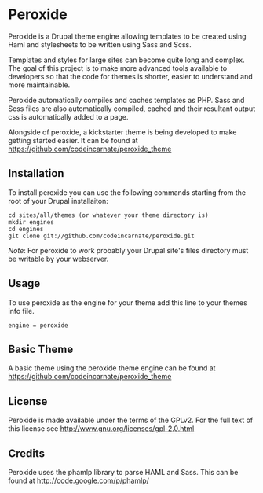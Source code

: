 Peroxide
=============

Peroxide is a Drupal theme engine allowing templates to be created using Haml
and stylesheets to be written using Sass and Scss.

Templates and styles for large sites can become quite long and complex.  The goal of this
project is to make more advanced tools available to developers so that the code for themes
is shorter, easier to understand and more maintainable.

Peroxide automatically compiles and caches templates as PHP. Sass and Scss files are also
automatically compiled, cached and their resultant output css is automatically added to a page.

Alongside of peroxide, a kickstarter theme is being developed to make getting started
easier.  It can be found at https://github.com/codeincarnate/peroxide_theme

Installation
------------

To install peroxide you can use the following commands starting from the root
of your Drupal installaiton:

	cd sites/all/themes (or whatever your theme directory is)
	mkdir engines
	cd engines
	git clone git://github.com/codeincarnate/peroxide.git

_Note_: For peroxide to work probably your Drupal site's files directory must
be writable by your webserver.

Usage
------------

To use peroxide as the engine for your theme add this line  to your
themes info file.

	engine = peroxide

Basic Theme
------------

A basic theme using the peroxide theme engine can be found at https://github.com/codeincarnate/peroxide_theme

License
------------

Peroxide is made available under the terms of the GPLv2.  For the full
text of this license see http://www.gnu.org/licenses/gpl-2.0.html


Credits
------------

Peroxide uses the phamlp library to parse HAML and Sass.  This can be found at
http://code.google.com/p/phamlp/

